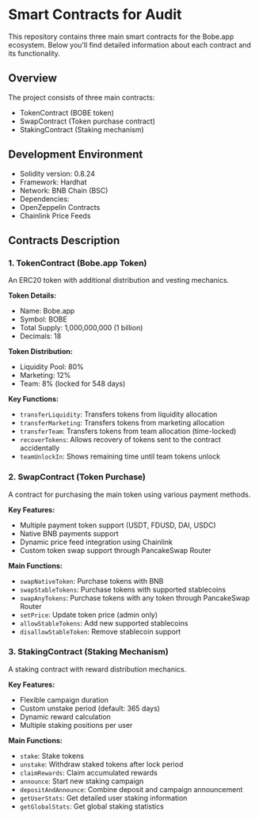 # Smart Contracts for Audit

This repository contains three main smart contracts for the Bobe.app ecosystem. Below you'll find detailed information about each contract and its functionality.

## Overview

The project consists of three main contracts:
- TokenContract (BOBE token)
- SwapContract (Token purchase contract)
- StakingContract (Staking mechanism)

## Development Environment

- Solidity version: 0.8.24
- Framework: Hardhat
- Network: BNB Chain (BSC)
- Dependencies:
 - OpenZeppelin Contracts
 - Chainlink Price Feeds

## Contracts Description

### 1. TokenContract (Bobe.app Token)

An ERC20 token with additional distribution and vesting mechanics.

**Token Details:**
- Name: Bobe.app
- Symbol: BOBE
- Total Supply: 1,000,000,000 (1 billion)
- Decimals: 18

**Token Distribution:**
- Liquidity Pool: 80%
- Marketing: 12%
- Team: 8% (locked for 548 days)

**Key Functions:**
- `transferLiquidity`: Transfers tokens from liquidity allocation
- `transferMarketing`: Transfers tokens from marketing allocation
- `transferTeam`: Transfers tokens from team allocation (time-locked)
- `recoverTokens`: Allows recovery of tokens sent to the contract accidentally
- `teamUnlockIn`: Shows remaining time until team tokens unlock

### 2. SwapContract (Token Purchase)

A contract for purchasing the main token using various payment methods.

**Key Features:**
- Multiple payment token support (USDT, FDUSD, DAI, USDC)
- Native BNB payments support
- Dynamic price feed integration using Chainlink
- Custom token swap support through PancakeSwap Router

**Main Functions:**
- `swapNativeToken`: Purchase tokens with BNB
- `swapStableTokens`: Purchase tokens with supported stablecoins
- `swapAnyTokens`: Purchase tokens with any token through PancakeSwap Router
- `setPrice`: Update token price (admin only)
- `allowStableTokens`: Add new supported stablecoins
- `disallowStableToken`: Remove stablecoin support

### 3. StakingContract (Staking Mechanism)

A staking contract with reward distribution mechanics.

**Key Features:**
- Flexible campaign duration
- Custom unstake period (default: 365 days)
- Dynamic reward calculation
- Multiple staking positions per user

**Main Functions:**
- `stake`: Stake tokens
- `unstake`: Withdraw staked tokens after lock period
- `claimRewards`: Claim accumulated rewards
- `announce`: Start new staking campaign
- `depositAndAnnounce`: Combine deposit and campaign announcement
- `getUserStats`: Get detailed user staking information
- `getGlobalStats`: Get global staking statistics

